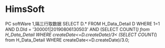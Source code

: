 # HimsSoft
PC softWare
1,隔三行取数据
  SELECT D.* FROM H_Data_Detail D
  WHERE 1=1 AND D.DId = '300001|20190806130503' AND
  (SELECT COUNT(*) from H_Data_Detail WHERE createDate<=D.createDate)/3<
  (SELECT COUNT(*) from H_Data_Detail WHERE createDate<=D.createDate)/3.0;
